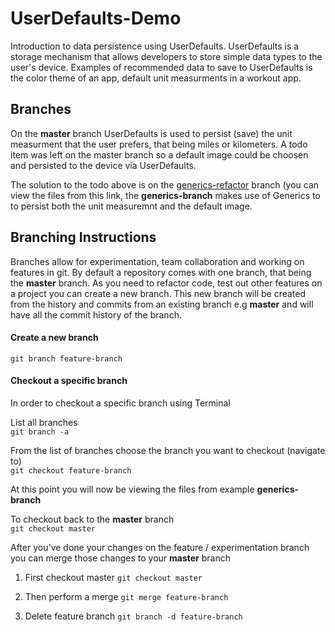 # UserDefaults-Demo

Introduction to data persistence using UserDefaults. UserDefaults is a storage mechanism that allows developers to store simple data types to the user's device. Examples of recommended data to save to UserDefaults is the color theme of an app, default unit measurments in a workout app. 

## Branches 

On the **master** branch UserDefaults is used to persist (save) the unit measurment that the user prefers, that being miles or kilometers. A todo item was left on the master branch so a default image could be choosen and persisted to the device via UserDefaults. 

The solution to the todo above is on the [generics-refactor](https://github.com/alexpaul/UserDefaults-Demo/blob/generics-refactor/UserDefaults-Demo/UserPreference.swift) branch (you can view the files from this link, the **generics-branch** makes use of Generics to to persist both the unit measuremnt and the default image. 

## Branching Instructions 

Branches allow for experimentation, team collaboration and working on features in git. By default a repository comes with one branch, that being the **master** branch. As you need to refactor code, test out other features on a project you can create a new branch. This new branch will be created from the history and commits from an existing branch e.g **master** and will have all the commit history of the branch.

#### Create a new branch 
```git branch feature-branch```

#### Checkout a specific branch 
In order to checkout a specific branch using Terminal 

List all branches   
```git branch -a ```

From the list of branches choose the branch you want to checkout (navigate to)   
```git checkout feature-branch```

At this point you will now be viewing the files from example **generics-branch**   

To checkout back to the **master** branch   
```git checkout master```

After you've done your changes on the feature / experimentation branch you can merge those changes to your **master** branch 

1. First checkout master 
```git checkout master```

2. Then perform a merge 
```git merge feature-branch```

3. Delete feature branch 
```git branch -d feature-branch```
